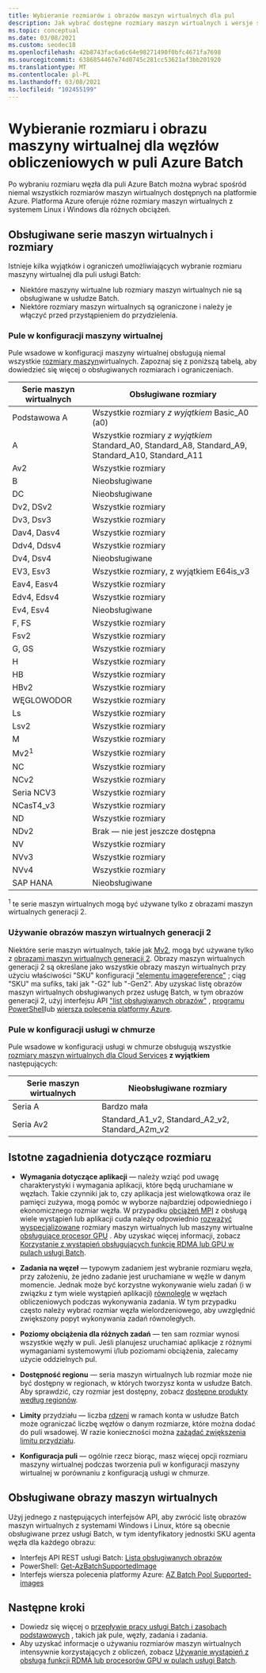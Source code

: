 ```yaml
---
title: Wybieranie rozmiarów i obrazów maszyn wirtualnych dla pul
description: Jak wybrać dostępne rozmiary maszyn wirtualnych i wersje systemu operacyjnego dla węzłów obliczeniowych w pulach Azure Batch
ms.topic: conceptual
ms.date: 03/08/2021
ms.custom: seodec18
ms.openlocfilehash: 42b8743fac6a6c64e98271490f0bfc4671fa7698
ms.sourcegitcommit: 6386854467e74d0745c281cc53621af3bb201920
ms.translationtype: MT
ms.contentlocale: pl-PL
ms.lasthandoff: 03/08/2021
ms.locfileid: "102455199"
---
```

# <a name="choose-a-vm-size-and-image-for-compute-nodes-in-an-azure-batch-pool"></a>Wybieranie rozmiaru i obrazu maszyny wirtualnej dla węzłów obliczeniowych w puli Azure Batch

Po wybraniu rozmiaru węzła dla puli Azure Batch można wybrać spośród niemal wszystkich rozmiarów maszyn wirtualnych dostępnych na platformie Azure. Platforma Azure oferuje różne rozmiary maszyn wirtualnych z systemem Linux i Windows dla różnych obciążeń.

## <a name="supported-vm-series-and-sizes"></a>Obsługiwane serie maszyn wirtualnych i rozmiary

Istnieje kilka wyjątków i ograniczeń umożliwiających wybranie rozmiaru maszyny wirtualnej dla puli usługi Batch:

- Niektóre maszyny wirtualne lub rozmiary maszyn wirtualnych nie są obsługiwane w usłudze Batch.
- Niektóre rozmiary maszyn wirtualnych są ograniczone i należy je włączyć przed przystąpieniem do przydzielenia.

### <a name="pools-in-virtual-machine-configuration"></a>Pule w konfiguracji maszyny wirtualnej

Pule wsadowe w konfiguracji maszyny wirtualnej obsługują niemal wszystkie [rozmiary maszyn](../virtual-machines/sizes.md)wirtualnych. Zapoznaj się z poniższą tabelą, aby dowiedzieć się więcej o obsługiwanych rozmiarach i ograniczeniach.

| Serie maszyn wirtualnych  | Obsługiwane rozmiary |
|------------|---------|
| Podstawowa A | Wszystkie rozmiary *z wyjątkiem* Basic_A0 (a0) |
| A | Wszystkie rozmiary *z wyjątkiem* Standard_A0, Standard_A8, Standard_A9, Standard_A10, Standard_A11 |
| Av2 | Wszystkie rozmiary |
| B | Nieobsługiwane |
| DC | Nieobsługiwane |
| Dv2, DSv2 | Wszystkie rozmiary |
| Dv3, Dsv3 | Wszystkie rozmiary |
| Dav4, Dasv4 | Wszystkie rozmiary |
| Ddv4, Ddsv4 |  Wszystkie rozmiary |
| Dv4, Dsv4 | Nieobsługiwane |
| EV3, Esv3 | Wszystkie rozmiary, z wyjątkiem E64is_v3 |
| Eav4, Easv4 | Wszystkie rozmiary |
| Edv4, Edsv4 |  Wszystkie rozmiary |
| Ev4, Esv4 | Nieobsługiwane |
| F, FS | Wszystkie rozmiary |
| Fsv2 | Wszystkie rozmiary |
| G, GS | Wszystkie rozmiary |
| H | Wszystkie rozmiary |
| HB | Wszystkie rozmiary |
| HBv2 | Wszystkie rozmiary |
| WĘGLOWODOR | Wszystkie rozmiary |
| Ls | Wszystkie rozmiary |
| Lsv2 | Wszystkie rozmiary |
| M | Wszystkie rozmiary |
| Mv2<sup>1</sup> | Wszystkie rozmiary |
| NC | Wszystkie rozmiary |
| NCv2 | Wszystkie rozmiary |
| Seria NCV3 | Wszystkie rozmiary |
| NCasT4_v3 | Wszystkie rozmiary |
| ND | Wszystkie rozmiary |
| NDv2 | Brak — nie jest jeszcze dostępna |
| NV | Wszystkie rozmiary |
| NVv3 | Wszystkie rozmiary |
| NVv4 | Wszystkie rozmiary |
| SAP HANA | Nieobsługiwane |

<sup>1</sup> te serie maszyn wirtualnych mogą być używane tylko z obrazami maszyn wirtualnych generacji 2.

### <a name="using-generation-2-vm-images"></a>Używanie obrazów maszyn wirtualnych generacji 2

Niektóre serie maszyn wirtualnych, takie jak [Mv2](../virtual-machines/mv2-series.md), mogą być używane tylko z [obrazami maszyn wirtualnych generacji 2](../virtual-machines/generation-2.md). Obrazy maszyn wirtualnych generacji 2 są określane jako wszystkie obrazy maszyn wirtualnych przy użyciu właściwości "SKU" konfiguracji ["elementu imagereference"](/rest/api/batchservice/pool/add#imagereference) ; ciąg "SKU" ma sufiks, taki jak "-G2" lub "-Gen2". Aby uzyskać listę obrazów maszyn wirtualnych obsługiwanych przez usługę Batch, w tym obrazów generacji 2, użyj interfejsu API ["list obsługiwanych obrazów"](/rest/api/batchservice/account/listsupportedimages) , [programu PowerShell](/powershell/module/az.batch/get-azbatchsupportedimage)lub [wiersza polecenia platformy Azure](/cli/azure/batch/pool/supported-images).

### <a name="pools-in-cloud-service-configuration"></a>Pule w konfiguracji usługi w chmurze

Pule wsadowe w konfiguracji usługi w chmurze obsługują wszystkie [rozmiary maszyn wirtualnych dla Cloud Services](../cloud-services/cloud-services-sizes-specs.md) **z wyjątkiem** następujących:

| Serie maszyn wirtualnych  | Nieobsługiwane rozmiary |
|------------|-------------------|
| Seria A   | Bardzo mała       |
| Seria Av2 | Standard_A1_v2, Standard_A2_v2, Standard_A2m_v2 |

## <a name="size-considerations"></a>Istotne zagadnienia dotyczące rozmiaru

- **Wymagania dotyczące aplikacji** — należy wziąć pod uwagę charakterystyki i wymagania aplikacji, które będą uruchamiane w węzłach. Takie czynniki jak to, czy aplikacja jest wielowątkowa oraz ile pamięci zużywa, mogą pomóc w wyborze najbardziej odpowiedniego i ekonomicznego rozmiar węzła. W przypadku [obciążeń MPI](batch-mpi.md) z obsługą wiele wystąpień lub aplikacji cuda należy odpowiednio [rozważyć wyspecjalizowane](../virtual-machines/sizes-hpc.md) rozmiary maszyn wirtualnych lub maszyny wirtualne [obsługujące procesor GPU](../virtual-machines/sizes-gpu.md) . Aby uzyskać więcej informacji, zobacz [Korzystanie z wystąpień obsługujących funkcję RDMA lub GPU w pulach usługi Batch](batch-pool-compute-intensive-sizes.md).

- **Zadania na węzeł** — typowym zadaniem jest wybranie rozmiaru węzła, przy założeniu, że jedno zadanie jest uruchamiane w węźle w danym momencie. Jednak może być korzystne wykonywanie wielu zadań (i w związku z tym wiele wystąpień aplikacji) [równolegle](batch-parallel-node-tasks.md) w węzłach obliczeniowych podczas wykonywania zadania. W tym przypadku często należy wybrać rozmiar węzła wielordzeniowego, aby uwzględnić zwiększony popyt wykonywania zadań równoległych.

- **Poziomy obciążenia dla różnych zadań** — ten sam rozmiar wynosi wszystkie węzły w puli. Jeśli planujesz uruchamiać aplikacje z różnymi wymaganiami systemowymi i/lub poziomami obciążenia, zalecamy użycie oddzielnych pul.

- **Dostępność regionu** — seria maszyn wirtualnych lub rozmiar może nie być dostępny w regionach, w których tworzysz konta w usłudze Batch. Aby sprawdzić, czy rozmiar jest dostępny, zobacz [dostępne produkty według regionów](https://azure.microsoft.com/regions/services/).

- **Limity** przydziału — liczba [rdzeni](batch-quota-limit.md#resource-quotas) w ramach konta w usłudze Batch może ograniczać liczbę węzłów o danym rozmiarze, które można dodać do puli wsadowej. W razie konieczności można [zażądać zwiększenia limitu przydziału](batch-quota-limit.md#increase-a-quota).

- **Konfiguracja puli** — ogólnie rzecz biorąc, masz więcej opcji rozmiaru maszyny wirtualnej podczas tworzenia puli w konfiguracji maszyny wirtualnej w porównaniu z konfiguracją usługi w chmurze.

## <a name="supported-vm-images"></a>Obsługiwane obrazy maszyn wirtualnych

Użyj jednego z następujących interfejsów API, aby zwrócić listę obrazów maszyn wirtualnych z systemami Windows i Linux, które są obecnie obsługiwane przez usługi Batch, w tym identyfikatory jednostki SKU agenta węzła dla każdego obrazu:

- Interfejs API REST usługi Batch: [Lista obsługiwanych obrazów](/rest/api/batchservice/account/listsupportedimages)
- PowerShell: [Get-AzBatchSupportedImage](/powershell/module/az.batch/get-azbatchsupportedimage)
- Interfejs wiersza polecenia platformy Azure: [AZ Batch Pool Supported-images](/cli/azure/batch/pool/supported-images)

## <a name="next-steps"></a>Następne kroki

- Dowiedz się więcej o [przepływie pracy usługi Batch i zasobach podstawowych](batch-service-workflow-features.md) , takich jak pule, węzły, zadania i zadania.
- Aby uzyskać informacje o używaniu rozmiarów maszyn wirtualnych intensywnie korzystających z obliczeń, zobacz [Używanie wystąpień z obsługą funkcji RDMA lub procesorów GPU w pulach usługi Batch](batch-pool-compute-intensive-sizes.md).
